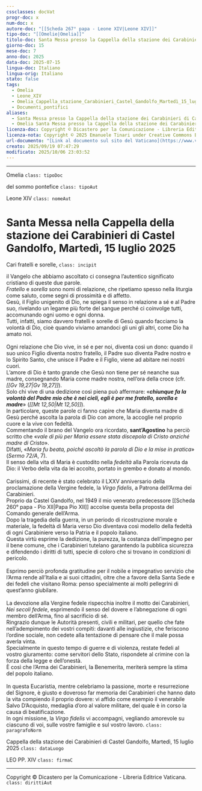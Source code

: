 ```yaml
---
cssclasses: docVat
progr-doc: x
num-doc: x
autore-doc: "[[Scheda 267° papa - Leone XIV|Leone XIV]]"
tipo-doc: "[[Omelie|Omelia]]"
titolo-doc: Santa Messa presso la Cappella della stazione dei Carabinieri di Castel Gandolfo, Martedì, 15 luglio 2025
giorno-doc: 15
mese-doc: 7
anno-doc: 2025
data-doc: 2025-07-15
lingua-doc: Italiano
lingua-orig: Italiano
stato: false
tags:
  - Omelia
  - Leone_XIV
  - Omelia_Cappella_stazione_Carabinieri_Castel_Gandolfo_Martedì_15_luglio_2025
  - Documenti_pontifici
aliases:
  - Santa Messa presso la Cappella della stazione dei Carabinieri di Castel Gandolfo, Martedì, 15 luglio 2025
  - Omelia Santa Messa presso la Cappella della stazione dei Carabinieri di Castel Gandolfo, Martedì, 15 luglio 2025
licenza-doc: Copyright © Dicastero per la Comunicazione - Libreria Editrice Vaticana
licenza-nota: Copyright © 2025 Emanuele Tinari under Creative Commons BY-NC-SA 4.0 https://creativecommons.org/licenses/by-nc-sa/4.0/
url-documento: "[Link al documento sul sito del Vaticano](https://www.vatican.va/content/leo-xiv/it/homilies/2025/documents/20250715-omelia-carabinieri.html)"
creato: 2025/09/19 07:47:29
modificato: 2025/10/06 23:03:52
---
```



***


Omelia `class: tipoDoc`


del sommo pontefice `class: tipoAut`


Leone XIV `class: nomeAut`


# Santa Messa nella Cappella della stazione dei Carabinieri di Castel Gandolfo, Martedì, 15 luglio 2025


Cari fratelli e sorelle, `class: incipit`


il Vangelo che abbiamo ascoltato ci consegna l’autentico significato cristiano di queste due parole.<br>*Fratello* e *sorella* sono nomi di relazione, che ripetiamo spesso nella liturgia come saluto, come segni di prossimità e di affetto.<br>Gesù, il Figlio unigenito di Dio, ne spiega il senso in relazione a sé e al Padre suo, rivelando un legame più forte del sangue perché ci coinvolge tutti, accomunando ogni uomo e ogni donna.<br>Tutti, infatti, siamo davvero fratelli e sorelle di Gesù quando facciamo la volontà di Dio, cioè quando viviamo amandoci gli uni gli altri, come Dio ha amato noi.<br><br>Ogni relazione che Dio vive, in sé e per noi, diventa così un dono: quando il suo unico Figlio diventa nostro fratello, il Padre suo diventa Padre nostro e lo Spirito Santo, che unisce il Padre e il Figlio, viene ad abitare nei nostri cuori.<br>L’amore di Dio è tanto grande che Gesù non tiene per sé neanche sua madre, consegnando Maria come madre nostra, nell’ora della croce (cfr. *<span class="BibleRef">[[Gv 19,27|Gv 19,27]]</span>*).<br>Solo chi vive di una dedizione così piena può affermare: «***chiunque fa la volontà del Padre mio che è nei cieli, egli è per me fratello, sorella e madre***» (*<span class="BibleRef">[[Mt 12,50|Mt 12,50]]</span>*).<br>In particolare, queste parole ci fanno capire che Maria diventa madre di Gesù perché ascolta la parola di Dio con amore, la accoglie nel proprio cuore e la vive con fedeltà.<br>Commentando il brano del Vangelo ora ricordato, **sant’Agostino** ha perciò scritto che «*vale di più per Maria essere stata discepola di Cristo anziché madre di Cristo*».<br>Difatti, «*Maria fu beata, poiché ascoltò la parola di Dio e la mise in pratica*» (*Sermo 72/A*, 7).<br>Il senso della vita di Maria è custodito nella *fedeltà* alla Parola ricevuta da Dio: il Verbo della vita da lei accolto, portato in grembo e donato al mondo.<br><br>Carissimi, di recente è stato celebrato il LXXV anniversario della proclamazione della Vergine fedele, la *Virgo fidelis*, a Patrona dell’Arma dei Carabinieri.<br>Proprio da Castel Gandolfo, nel 1949 il mio venerato predecessore [[Scheda 260° papa - Pio XII|Papa Pio XII]] accolse questa bella proposta del Comando generale dell’Arma.<br>Dopo la tragedia della guerra, in un periodo di ricostruzione morale e materiale, la fedeltà di Maria verso Dio diventava così modello della fedeltà di ogni Carabiniere verso la Patria e il popolo italiano.<br>Questa virtù esprime la dedizione, la purezza, la costanza dell’impegno per il bene comune, che i Carabinieri tutelano garantendo la pubblica sicurezza e difendendo i diritti di tutti, specie di coloro che si trovano in condizioni di pericolo.<br><br>Esprimo perciò profonda gratitudine per il nobile e impegnativo servizio che l’Arma rende all’Italia e ai suoi cittadini, oltre che a favore della Santa Sede e dei fedeli che visitano Roma: penso specialmente ai molti pellegrini di quest’anno giubilare.<br><br>La devozione alla Vergine fedele rispecchia inoltre il motto dei Carabinieri, *Nei secoli fedele*, esprimendo il senso del dovere e l’abnegazione di ogni membro dell’Arma, fino al sacrificio di sé.<br>Ringrazio dunque le Autorità presenti, civili e militari, per quello che fate nell’adempimento dei vostri compiti: davanti alle ingiustizie, che feriscono l’ordine sociale, non cedete alla tentazione di pensare che il male possa averla vinta.<br>Specialmente in questo tempo di guerre e di violenza, restate fedeli al vostro giuramento: come servitori dello Stato, rispondete al crimine con la forza della legge e dell’onestà.<br>È così che l’Arma dei Carabinieri, la Benemerita, meriterà sempre la stima del popolo italiano.<br><br>In questa Eucaristia, mentre celebriamo la passione, morte e resurrezione del Signore, è giusto e doveroso far memoria dei Carabinieri che hanno dato la vita compiendo il proprio dovere: vi affido come esempio il venerabile Salvo D’Acquisto, medaglia d’oro al valore militare, del quale è in corso la causa di beatificazione.<br>In ogni missione, la *Virgo fidelis* vi accompagni, vegliando amorevole su ciascuno di voi, sulle vostre famiglie e sul vostro lavoro. `class: paragrafoNorm`


Cappella della stazione dei Carabinieri di Castel Gandolfo, Martedì, 15 luglio 2025 `class: dataLuogo`


LEO PP. XIV `class: firmaC`


***


Copyright © Dicastero per la Comunicazione - Libreria Editrice Vaticana. `class: dirittiAut`



